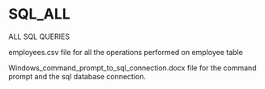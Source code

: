 # SQL_ALL
ALL SQL QUERIES

employees.csv file for all the operations performed on employee table

Windows_command_prompt_to_sql_connection.docx file for the command prompt and the sql database connection.
